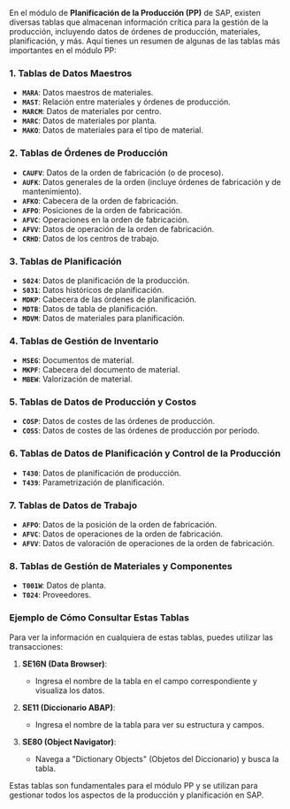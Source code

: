 En el módulo de **Planificación de la Producción (PP)** de SAP, existen diversas tablas que almacenan información crítica para la gestión de la producción, incluyendo datos de órdenes de producción, materiales, planificación, y más. Aquí tienes un resumen de algunas de las tablas más importantes en el módulo PP:

### **1. Tablas de Datos Maestros**

- **`MARA`**: Datos maestros de materiales.
- **`MAST`**: Relación entre materiales y órdenes de producción.
- **`MARCM`**: Datos de materiales por centro.
- **`MARC`**: Datos de materiales por planta.
- **`MAKO`**: Datos de materiales para el tipo de material.

### **2. Tablas de Órdenes de Producción**

- **`CAUFV`**: Datos de la orden de fabricación (o de proceso).
- **`AUFK`**: Datos generales de la orden (incluye órdenes de fabricación y de mantenimiento).
- **`AFKO`**: Cabecera de la orden de fabricación.
- **`AFPO`**: Posiciones de la orden de fabricación.
- **`AFVC`**: Operaciones en la orden de fabricación.
- **`AFVV`**: Datos de operación de la orden de fabricación.
- **`CRHD`**: Datos de los centros de trabajo.

### **3. Tablas de Planificación**

- **`S024`**: Datos de planificación de la producción.
- **`S031`**: Datos históricos de planificación.
- **`MDKP`**: Cabecera de las órdenes de planificación.
- **`MDTB`**: Datos de tabla de planificación.
- **`MDVM`**: Datos de materiales para planificación.

### **4. Tablas de Gestión de Inventario**

- **`MSEG`**: Documentos de material.
- **`MKPF`**: Cabecera del documento de material.
- **`MBEW`**: Valorización de material.

### **5. Tablas de Datos de Producción y Costos**

- **`COSP`**: Datos de costes de las órdenes de producción.
- **`COSS`**: Datos de costes de las órdenes de producción por período.

### **6. Tablas de Datos de Planificación y Control de la Producción**

- **`T430`**: Datos de planificación de producción.
- **`T439`**: Parametrización de planificación.

### **7. Tablas de Datos de Trabajo**

- **`AFPO`**: Datos de la posición de la orden de fabricación.
- **`AFVC`**: Datos de operaciones de la orden de fabricación.
- **`AFVV`**: Datos de valoración de operaciones de la orden de fabricación.

### **8. Tablas de Gestión de Materiales y Componentes**

- **`T001W`**: Datos de planta.
- **`T024`**: Proveedores.

### **Ejemplo de Cómo Consultar Estas Tablas**

Para ver la información en cualquiera de estas tablas, puedes utilizar las transacciones:

1. **SE16N (Data Browser)**:
   - Ingresa el nombre de la tabla en el campo correspondiente y visualiza los datos.

2. **SE11 (Diccionario ABAP)**:
   - Ingresa el nombre de la tabla para ver su estructura y campos.

3. **SE80 (Object Navigator)**:
   - Navega a "Dictionary Objects" (Objetos del Diccionario) y busca la tabla.

Estas tablas son fundamentales para el módulo PP y se utilizan para gestionar todos los aspectos de la producción y planificación en SAP.